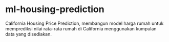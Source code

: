 # ml-housing-prediction
California Housing Price Prediction, membangun model harga rumah untuk memprediksi nilai rata-rata rumah di California menggunakan kumpulan data yang disediakan.
